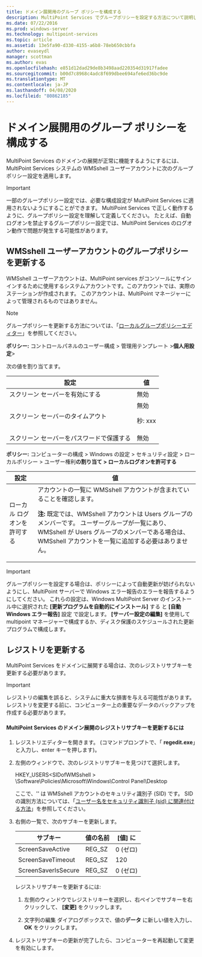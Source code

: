 ```yaml
---
title: ドメイン展開用のグループ ポリシーを構成する
description: MultiPoint Services でグループポリシーを設定する方法について説明します。
ms.date: 07/22/2016
ms.prod: windows-server
ms.technology: multipoint-services
ms.topic: article
ms.assetid: 13e5fa90-d330-4155-a6b8-78eb650cbbfa
author: evaseydl
manager: scottman
ms.author: evas
ms.openlocfilehash: e851d12dad29de8b3498aad220354d31917fadee
ms.sourcegitcommit: b00d7c8968c4adc8f699dbee694afe6ed36bc9de
ms.translationtype: MT
ms.contentlocale: ja-JP
ms.lasthandoff: 04/08/2020
ms.locfileid: "80862185"
---
```

# <a name="configure-group-policies-for-a-domain-deployment"></a>ドメイン展開用のグループ ポリシーを構成する
MultiPoint Services のドメインの展開が正常に機能するようにするには、MultiPoint Services システムの WMSshell ユーザーアカウントに次のグループポリシー設定を適用します。  
  
> [!IMPORTANT]  
> 一部のグループポリシー設定では、必要な構成設定が MultiPoint Services に適用されないようにすることができます。 MultiPoint Services で正しく動作するように、グループポリシー設定を理解して定義してください。 たとえば、自動ログオンを禁止するグループポリシー設定では、MultiPoint Services のログオン動作で問題が発生する可能性があります。  
  
## <a name="update-group-policies-for-the-wmsshell-user-account"></a>WMSshell ユーザーアカウントのグループポリシーを更新する 
WMSshell ユーザーアカウントは、MultiPoint services がコンソールにサインインするために使用するシステムアカウントです。このアカウントでは、実際のステーションが作成されます。 このアカウントは、MultiPoint マネージャーによって管理されるものではありません。
  
> [!NOTE]  
> グループポリシーを更新する方法については、「[ローカルグループポリシーエディター](https://technet.microsoft.com/library/dn265982.aspx)」を参照してください。  
  
**ポリシー:** コントロールパネルのユーザー構成 > 管理用テンプレート >**個人用設定**>  
  
次の値を割り当てます。  
  
|設定|値|  
|-----------|----------|  
|スクリーン セーバーを有効にする|無効|  
|スクリーン セーバーのタイムアウト|無効<p>秒: xxx|  
|スクリーン セーバーをパスワードで保護する|無効|  
  
**ポリシー:** コンピューターの構成 > Windows の設定 > セキュリティ設定 > ローカルポリシー > ユーザー権利**の割り当て > ローカルログオンを許可する**  
  
|設定|値|  
|-----------|----------|  
|ローカル ログオンを許可する|アカウントの一覧に WMSshell アカウントが含まれていることを確認します。<p>**注:** 既定では、WMSshell アカウントは Users グループのメンバーです。 ユーザーグループが一覧にあり、WMSshell が Users グループのメンバーである場合は、WMSshell アカウントを一覧に追加する必要はありません。|  
  
> [!IMPORTANT]  
> グループポリシーを設定する場合は、ポリシーによって自動更新が妨げられないようにし、MultiPoint サーバーで Windows エラー報告のエラーを報告するようにしてください。 これらの設定は、Windows MultiPoint Server のインストール中に選択された **[更新プログラムを自動的にインストール]** する と **[自動 Windows エラー報告]** 設定 で設定します。 **[サーバー設定の編集]** を使用して multipoint マネージャーで構成するか、ディスク保護のスケジュールされた更新プログラムで構成します。  
  
## <a name="update-the-registry"></a>レジストリを更新する  
MultiPoint Services をドメインに展開する場合は、次のレジストリサブキーを更新する必要があります。  
  
> [!IMPORTANT]  
> レジストリの編集を誤ると、システムに重大な損害を与える可能性があります。 レジストリを変更する前に、コンピューター上の重要なデータのバックアップを作成する必要があります。  
  
#### <a name="to-update-registry-subkeys-for-a-domain-deployment-of-multipoint-services"></a>MultiPoint Services のドメイン展開のレジストリサブキーを更新するには  
  
1.  レジストリエディターを開きます。 (コマンドプロンプトで、「 **regedit.exe**」と入力し、enter キーを押します)。  
  
2.  左側のウィンドウで、次のレジストリサブキーを見つけて選択します。  
  
    HKEY_USERS\<SIDofWMSshell > \Software\Policies\Microsoft\Windows\Control Panel\Desktop  
  
    ここで、'<SIDofWMSshell>' は WMSshell アカウントのセキュリティ識別子 (SID) です。 SID の識別方法については、「[ユーザー名をセキュリティ識別子 (sid) に関連付ける方法](https://support.microsoft.com/kb/154599)」を参照してください。  
  
3.  右側の一覧で、次のサブキーを更新します。  
  
    |サブキー|値の名前|[値] に|  
    |----------|--------------|--------------|  
    |ScreenSaveActive|REG_SZ|0 (ゼロ)|  
    |ScreenSaveTimeout|REG_SZ|120|  
    |ScreenSaverIsSecure|REG_SZ|0 (ゼロ)|  
  
    レジストリサブキーを更新するには:  
  
    1.  左側のウィンドウでレジストリキーを選択し、右ペインでサブキーを右クリックして、 **[変更]** をクリックします。  
  
    2.  文字列の編集 ダイアログボックスで、値の**データ** に新しい値を入力し、**OK** をクリックします。  
  
4.  レジストリサブキーの更新が完了したら、コンピューターを再起動して変更を有効にします。 
